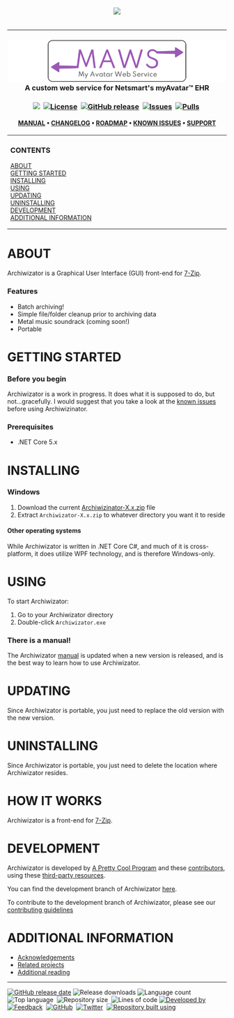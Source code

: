 <!--
  GitHub repository template (b210103)
  https://github.com/APrettyCoolProgram/my-development-environment/tree/master/templates/github/
-->
<h6 align="center">

  <img src="https://img.shields.io/badge/WARNING:-THIS%20IS%20BETA%20SOFTWARE-%23990000?style=for-the-badge">
  
</h6>

***

<h3 align="center">

  <img src="src/Resources/Asset/Image/Logo/maws-logo-800x150.png" alt="MyAvatool Web Service logo" width="800">
  <br>
  A custom web service for Netsmart's myAvatar™ EHR
  <br>

</h3>

<h3 align="center">

  <img src="https://img.shields.io/badge/status-active-brightgreen?style=flat-square">&nbsp;
  [![License](https://img.shields.io/github/license/spectrum-health-systems/my-avatool-web-service?style=flat-square)](https://www.apache.org/licenses/LICENSE-2.0)&nbsp;
  [![GitHub release](https://img.shields.io/github/v/release/spectrum-health-systems/my-avatool-web-service?style=flat-square)](https://github.com/spectrum-health-systems/my-avatool-web-service/releases)&nbsp;
  [![Issues](https://img.shields.io/github/issues/spectrum-health-systems/my-avatool-web-service?style=flat-square)](https://github.com/spectrum-health-systems/my-avatool-web-service/issues)&nbsp;
  [![Pulls](https://img.shields.io/github/issues-pr/spectrum-health-systems/my-avatool-web-service?style=flat-square)](https://github.com/spectrum-health-systems/my-avatool-web-service/pulls)&nbsp;

</h3>

<h4 align="center">

  [MANUAL](src/Resources/Doc/manual.md)&nbsp;&bull;&nbsp;[CHANGELOG](src/Resources/Doc/changelog.md)&nbsp;&bull;&nbsp;[ROADMAP](src/Resources/Doc/roadmap.md)&nbsp;&bull;&nbsp;[KNOWN ISSUES](src/Resources/Doc/known-issues.md)&nbsp;&bull;&nbsp;[SUPPORT](src/Resources/Doc/support.md)
  <br>

</h4>

<!-- The HTML indentations have to stay this way to work. -->
<table>
<tr>
<td img src="RepositoryData/Asset/Image/Document/README/spacer.png" alt="blank-spacer" width="1000" height="1">

  ### CONTENTS
  [ABOUT](#about)<br>
  [GETTING STARTED](#getting-started)<br>
  [INSTALLING](#installing)<br>
  [USING](#using)<br>
  [UPDATING](#updating)<br>
  [UNINSTALLING](#uninstalling)<br>
  [DEVELOPMENT](#development)<br>
  [ADDITIONAL INFORMATION](#additional-information)<br>

</td>
</tr>
</table>

# ABOUT
Archiwizator is a Graphical User Interface (GUI) front-end for [7-Zip](https://www.7-zip.org/).

### Features
* Batch archiving!
* Simple file/folder cleanup prior to archiving data
* Metal music soundrack (coming soon!)
* Portable

# GETTING STARTED
### Before you begin
Archiwizator is a work in progress. It does what it is supposed to do, but not...gracefully. I would suggest that you take a look at the [known issues](https://github.com/spectrum-health-systems/my-avatool-web-service/blob/development/src/Resources/Doc/known-issues.md) before using Archiwizinator.

### Prerequisites
* .NET Core 5.x

# INSTALLING

### Windows
1. Download the current [Archiwizinator-X.x.zip](https://github.com/spectrum-health-systems/my-avatool-web-service/releases/tag/v0.905-beta) file
2. Extract `Archiwizator-X.x.zip` to whatever directory you want it to reside

#### Other operating systems
While Archiwizator is written in .NET Core C#, and much of it is cross-platform, it does utilize WPF technology, and is therefore Windows-only.

# USING
To start Archiwizator:
1. Go to your Archiwizator directory
2. Double-click `Archiwizator.exe`

### There is a manual!
The Archiwizator [manual](https://github.com/spectrum-health-systems/my-avatool-web-service/blob/development/src/Resources/Doc/Manual/manual.md) is updated when a new version is released, and is the best way to learn how to use Archiwizator.

# UPDATING
Since Archiwizator is portable, you just need to replace the old version with the new version.

# UNINSTALLING
Since Archiwizator is portable, you just need to delete the location where Archiwizator resides.

# HOW IT WORKS
Archiwizator is a front-end for [7-Zip](https://7-zip.org).

# DEVELOPMENT
Archiwizator is developed by [A Pretty Cool Program](https://aprettycoolprogram.com) and these [contributors](src/Resources/Doc/contributors.md), using these [third-party resources](https://github.com/spectrum-health-systems/my-avatool-web-service/blob/development/src/Resources/Doc/built-with.md).

You can find the development branch of Archiwizator [here](https://github.com/spectrum-health-systems/my-avatool-web-service/tree/development).

To contribute to the development branch of Archiwizator, please see our [contributing guidelines](src/Resources/Doc/contributing.md)

# ADDITIONAL INFORMATION
* [Acknowledgements](src/Resources/Doc/acknowledgements.md)
* [Related projects](src/Resources/Doc/related-projects.md)
* [Additional reading](src/Resources/Doc/additional-reading.md)

***

<!-- DEVELOPMENT FOOTER -->
[![GitHub release date](https://img.shields.io/github/release-date/spectrum-health-systems/my-avatool-web-service?style=flat-square)](https://github.com/spectrum-health-systems/my-avatool-web-service/releases)&nbsp;![Release downloads](https://img.shields.io/github/downloads/spectrum-health-systems/my-avatool-web-service/total?style=flat-square)&nbsp;![Language count](https://img.shields.io/github/languages/count/spectrum-health-systems/my-avatool-web-service?style=flat-square)&nbsp;
![Top language](https://img.shields.io/github/languages/top/spectrum-health-systems/my-avatool-web-service?style=flat-square)&nbsp;
![Repository size](https://img.shields.io/github/repo-size/spectrum-health-systems/my-avatool-web-service?style=flat-square)&nbsp;
![Lines of code](https://img.shields.io/tokei/lines/github/spectrum-health-systems/my-avatool-web-service?style=flat-square)
[![Developed by](https://img.shields.io/badge/developed%20by-a%20pretty%20cool%20program-17806D?style=flat-square)](https://aprettycoolprogram.com)&nbsp;
[![Feedback](https://img.shields.io/badge/feedback@aprettycoolprogram.com-17806D?style=flat-square)](mailto:feedback@aprettycoolprogram.com)&nbsp;
[![GitHub](https://img.shields.io/github/followers/aprettycoolprogram.svg?label=GitHub&style=social)](https://github.com/aprettycoolprogram)&nbsp;
[![Twitter](https://img.shields.io/twitter/follow/aprettycoolprog.svg?label=Twitter&style=social)](https://twitter.com/aprettycoolprog)&nbsp;
[![Repository built using](https://img.shields.io/badge/README%20built%20using-a%20pretty%20cool%20README%20template-17806D.svg)](https://github.com/APrettyCoolProgram/my-development-environment/tree/development/templates/github)
